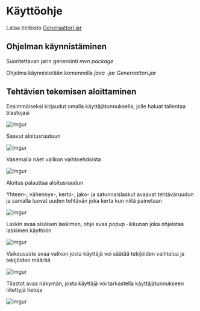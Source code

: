# Käyttöohje

Lataa tiedosto [Generaattori.jar](https://github.com/mcpetri/ot-harjoitustyo/releases/tag/viikko5)

## Ohjelman käynnistäminen

Suoritettavan jarin generointi *mvn package*

Ohjelma käynnistetään komennolla *java -jar Generaattori.jar*

## Tehtävien tekemisen aloittaminen

Ensimmäiseksi kirjaudut omalla käyttäjätunnuksella, jolle haluat tallentaa tilastojasi

![Imgur](https://i.imgur.com/RMu19C9.png)

Saavut aloitusruutuun

![Imgur](https://i.imgur.com/OL5xtYL.png)

Vasemalla näet valikon vaihtoehdoista

![Imgur](https://i.imgur.com/wFqu9Nz.png)

Aloitus palauttaa aloitusruudun

Yhteen-, vähennys-, kerto-, jako- ja satunnaislaskut avaavat tehtäväruudun ja samalla luovat uuden tehtävän joka kerta kun niitä painetaan

![Imgur](https://i.imgur.com/JrPshdA.png)

Laskin avaa sisäisen laskimen, ohje avaa popup -ikkunan joka ohjeistaa laskimen käyttöön

![Imgur](https://i.imgur.com/ZfwgCgM.png)

Vaikeusaste avaa valikon josta käyttäjä voi säätää tekijöiden vaihtelua ja tekijöiden määrää

![Imgur](https://i.imgur.com/cy8kXxf.png)

Tilastot avaa näkymän, josta käyttäjä voi tarkastella käyttäjätunnukseen liitettyjä tietoja

![Imgur](https://i.imgur.com/Aj7dr7X.png)
